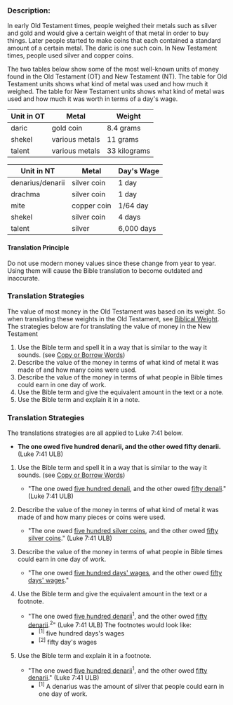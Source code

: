 
### Description:

In early Old Testament times, people weighed their metals such as silver and gold and would give a certain weight of that metal in order to buy things. Later people started to make coins that each contained a standard amount of a certain metal. The daric is one such coin.  In New Testament times, people used silver and copper coins.

The two tables below show some of the most well-known units of money found in the Old Testament (OT) and New Testament (NT). The table for Old Testament units shows what kind of metal was used and how much it weighed. The table for New Testament units shows what kind of metal was used and how much it was worth in terms of a day's wage.

| Unit in OT | Metal  | Weight  |
| -------- | -------- | -------- |
| daric     | gold coin  | 8.4 grams      |
| shekel | various metals |  11 grams |
| talent | various metals |  33 kilograms|


| Unit in NT |  Metal |  Day's Wage  |
| -------- | -------- | -------- |
| denarius/denarii | silver coin |  1 day |
| drachma | silver coin |  1 day |
| mite | copper coin|  1/64 day |
| shekel | silver coin |  4 days |
| talent | silver |  6,000 days |

#### Translation Principle

Do not use modern money values since these change from year to year. Using them will cause the Bible translation to become outdated and inaccurate.

### Translation Strategies

The value of most money in the Old Testament was based on its weight. So when translating these weights in the Old Testament, see [Biblical Weight](../translate-bweight/01.md).
The strategies below are for translating the value of money in the New Testament

1. Use the Bible term and spell it in a way that is similar to the way it sounds. (see [Copy or Borrow Words](../translate-transliterate/01.md))
1. Describe the value of the money in terms of what kind of metal it was made of and how many coins were used.
1. Describe the value of the money in terms of what people in Bible times could earn in one day of work.
1. Use the Bible term and give the equivalent amount in the text or a note.
1. Use the Bible term and explain it in a note.

### Translation Strategies

The translations strategies are all applied to Luke 7:41 below.

* **The one owed five hundred denarii, and the other owed fifty denarii.** (Luke 7:41 ULB)

1. Use the Bible term and spell it in a way that is similar to the way it sounds. (see [Copy or Borrow Words](../translate-transliterate/01.md))

    * "The one owed <u>five hundred denali</u>, and the other owed <u>fifty denali</u>." (Luke 7:41 ULB)

1. Describe the value of the money in terms of what kind of metal it was made of and how many pieces or coins were used.

    * "The one owed <u>five hundred silver coins</u>, and the other owed <u>fifty silver coins</u>." (Luke 7:41 ULB)

1. Describe the value of the money in terms of what people in Bible times could earn in one day of work.

    * "The one owed <u>five hundred days' wages</u>, and the other owed <u>fifty days' wages</u>."

1. Use the Bible term and give the equivalent amount in the text or a footnote.

    * "The one owed <u>five hundred denarii</u><sup>1</sup>, and the other owed <u>fifty denarii</u>.<sup>2</sup>" (Luke 7:41 ULB) The footnotes would look like:
        * <sup>[1]</sup> five hundred days's wages
        * <sup>[2]</sup> fifty day's wages

1. Use the Bible term and explain it in a footnote.

    * "The one owed <u>five hundred denarii</u><sup>1</sup>, and the other owed <u>fifty denarii</u>." (Luke 7:41 ULB)
        * <sup>[1]</sup> A denarius was the amount of silver that people could earn in one day of work.

